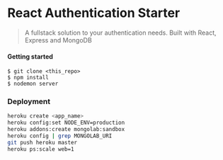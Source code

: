 React Authentication Starter
=====

> A fullstack solution to your authentication needs. Built with React, Express and MongoDB

#### Getting started
```
$ git clone <this_repo>
$ npm install
$ nodemon server 
```

### Deployment

```sh
heroku create <app_name>
heroku config:set NODE_ENV=production
heroku addons:create mongolab:sandbox 
heroku config | grep MONGOLAB_URI
git push heroku master
heroku ps:scale web=1
```

